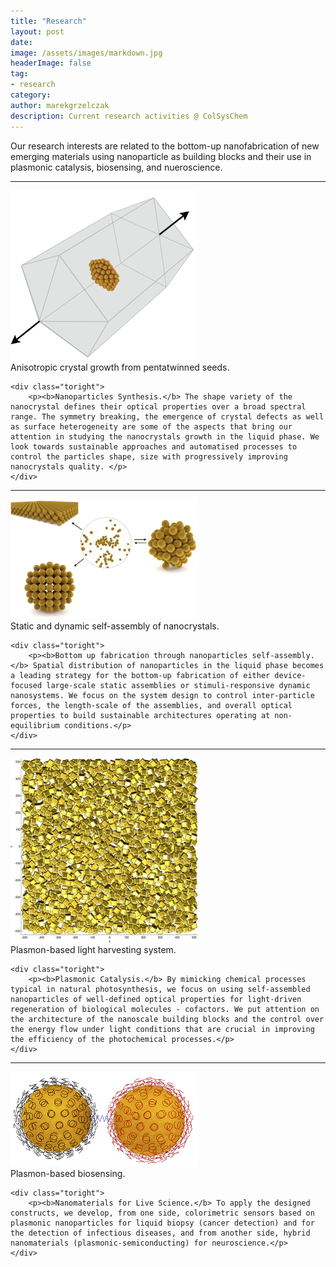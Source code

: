 ```yaml
---
title: "Research"
layout: post
date:
image: /assets/images/markdown.jpg
headerImage: false
tag:
- research
category:
author: marekgrzelczak
description: Current research activities @ ColSysChem
---
```


Our research interests are related to the bottom-up nanofabrication of new emerging materials using nanoparticle as building blocks and their use in plasmonic catalysis, biosensing, and nueroscience.


---
<div class="side-by-side">
    <div class="toleft">
        <img class="image" src="/assets/images/synthesis.png" alt="Alt Text" width="300">
        <figcaption class="caption">Anisotropic crystal growth from pentatwinned seeds. </figcaption>
    </div>

    <div class="toright">
        <p><b>Nanoparticles Synthesis.</b> The shape variety of the nanocrystal defines their optical properties over a broad spectral range. The symmetry breaking, the emergence of crystal defects as well as surface heterogeneity are some of the aspects that bring our attention in studying the nanocrystals growth in the liquid phase. We look towards sustainable approaches and automatised processes to control the particles shape, size with progressively improving nanocrystals quality. </p>
    </div>
</div>

---

<div class="side-by-side">
    <div class="toleft">
        <img class="image" src="/assets/images/self-assembly.png" alt="Alt Text" width="300">
        <figcaption class="caption">Static and dynamic self-assembly of nanocrystals.</figcaption>
    </div>

    <div class="toright">
        <p><b>Bottom up fabrication through nanoparticles self-assembly.</b> Spatial distribution of nanoparticles in the liquid phase becomes a leading strategy for the bottom-up fabrication of either device-focused large-scale static assemblies or stimuli-responsive dynamic nanosystems. We focus on the system design to control inter-particle forces, the length-scale of the assemblies, and overall optical properties to build sustainable architectures operating at non-equilibrium conditions.</p>
    </div>
</div>

---

<div class="side-by-side">
    <div class="toleft">
        <img class="image" src="/assets/images/photochemistry.png" alt="Alt Text" width="300">
        <figcaption class="caption">Plasmon-based light harvesting system.</figcaption>
    </div>

    <div class="toright">
        <p><b>Plasmonic Catalysis.</b> By mimicking chemical processes typical in natural photosynthesis, we focus on using self-assembled nanoparticles of well-defined optical properties for light-driven regeneration of biological molecules - cofactors. We put attention on the architecture of the nanoscale building blocks and the control over the energy flow under light conditions that are crucial in improving the efficiency of the photochemical processes.</p>
    </div>
</div>

---

<div class="side-by-side">
    <div class="toleft">
        <img class="image" src="/assets/images/biosensing.png" alt="Alt Text" width="300">
        <figcaption class="caption">Plasmon-based biosensing.</figcaption>
    </div>

    <div class="toright">
        <p><b>Nanomaterials for Live Science.</b> To apply the designed constructs, we develop, from one side, colorimetric sensors based on plasmonic nanoparticles for liquid biopsy (cancer detection) and for the detection of infectious diseases, and from another side, hybrid nanomaterials (plasmonic-semiconducting) for neuroscience.</p>
    </div>
</div>

